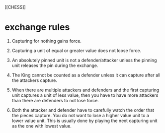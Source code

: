 [[CHESS]]
# exchange rules

1. Capturing for nothing gains force.  
   
2. Capturing a unit of equal or greater value does not loose force.  
   
3. An absolutely pinned unit is not a defender/attacker 
   unless the pinning unit releases the pin during the exchange.
   
4. The King cannot be counted as a defender 
   unless it can capture after all the attackers capture.
      
5. When there are multiple attackers and defenders 
   and the first capturing unit captures a unit of less value, 
   then you have to have more attackers than there are defenders to not lose force.
         
6. Both the attacker and defender have to carefully watch the order that the pieces capture. 
   You do not want to lose a higher value unit to a lower value unit. 
   This is usually done by playing the next capturing unit as the one with lowest value.
